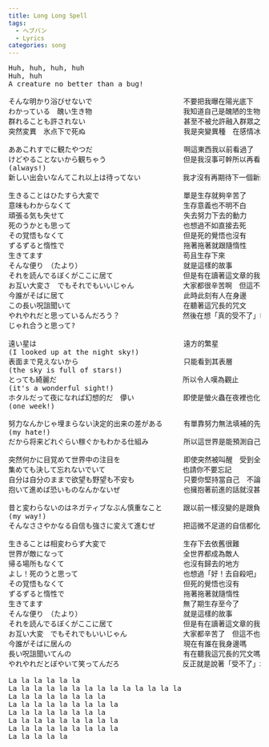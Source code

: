 ```yaml
---
title: Long Long Spell
tags:
  - ヘブバン
  - Lyrics
categories: song
---
```


<pre>
Huh, huh, huh, huh
Huh, huh
A creature no better than a bug!

そんな明かり浴びせないで　　　　　　　　　　　　　不要把我曝在陽光底下
わかっている　醜い生き物　　　　　　　　　　　　　我知道自己是醜陋的生物
群れることも許されない　　　　　　　　　　　　　　甚至不被允許融入群眾之中
突然変異　氷点下で死ぬ　　　　　　　　　　　　　　我是突變異種　在感情冰點下無法生存

ああこれすでに観たやつだ　　　　　　　　　　　　　啊這東西我以前看過了
けどやることないから観ちゃう　　　　　　　　　　　但是我沒事可幹所以再看一遍
(always!) 
新しい出会いなんてこれ以上は待ってない　　　　　　我才沒有再期待下一個新的邂逅

生きることはひたすら大変で　　　　　　　　　　　　單是生存就夠辛苦了
意味もわからなくて　　　　　　　　　　　　　　　　生存意義也不明不白
頑張る気も失せて　　　　　　　　　　　　　　　　　失去努力下去的動力
死のうかとも思って　　　　　　　　　　　　　　　　也想過不如直接去死
その覚悟もなくて　　　　　　　　　　　　　　　　　但是死的覺悟也沒有
ずるずると惰性で　　　　　　　　　　　　　　　　　拖著拖著就跟隨惰性
生きてます　　　　　　　　　　　　　　　　　　　　苟且生存下來
そんな便り　（たより）　　　　　　　　　　　　　　　就是這樣的故事
それを読んでるぼくがここに居て　　　　　　　　　　但是有在讀著這文章的我在
お互い大変さ　でもそれでもいいじゃん　　　　　　　大家都很辛苦啊　但這不也挺好　
今誰がそばに居て　　　　　　　　　　　　　　　　　此時此刻有人在身邊
この長い呪詛聞いて　　　　　　　　　　　　　　　　在聽著這冗長的咒文
やれやれだと思っているんだろう？　　　　　　　　　然後在想「真的受不了」吧？
じゃれ合うと思って?

遠い星は　　　　　　　　　　　　　　　　　　　　　遠方的繁星
(I looked up at the night sky!)
表面まで見えないから　　　　　　　　　　　　　　　只能看到其表層
(the sky is full of stars!)
とっても綺麗だ　　　　　　　　　　　　　　　　　　所以令人嘆為觀止
(it's a wonderful sight!)
ホタルだって夜になれば幻想的だ　儚い　　　　　　　即使是螢火蟲在夜裡也化身短暫且夢幻的存在
(one week!)

努力なんかじゃ埋まらない決定的出来の差がある　　　有單靠努力無法填補的先天差距
(my hate!)
だから将来どれぐらい稼ぐかもわかる仕組み　　　　　所以這世界是能預測自己將來能賺多少的構造

突然何かに目覚めて世界中の注目を　　　　　　　　　即使突然被叫醒　受到全世界的注目
集めても決して忘れないでいて　　　　　　　　　　　也請你不要忘記
自分は自分のままで欲望も野望も不安も　　　　　　　只要你堅持當自己　不論自己的欲望野心不安
抱いて進めば恐いものなんかないぜ　　　　　　　　　也擁抱著前進的話就沒甚麼好怕了哦

昔と変わらないのはネガティブなぶん慎重なこと　　　跟以前一樣沒變的是跟負面程度一樣的慎重
(my way!)  
そんなささやかなる自信も強さに変えて進むぜ　　　　把這微不足道的自信都化為力量前進吧

生きることは相変わらず大変で　　　　　　　　　　　生存下去依舊很難
世界が敵になって　　　　　　　　　　　　　　　　　全世界都成為敵人
帰る場所もなくて　　　　　　　　　　　　　　　　　也沒有歸去的地方
よし！死のうと思って　　　　　　　　　　　　　　　也想過「好！去自殺吧」
その覚悟もなくて　　　　　　　　　　　　　　　　　但死的覺悟也沒有
ずるずると惰性で　　　　　　　　　　　　　　　　　拖著拖著就隨惰性
生きてます　　　　　　　　　　　　　　　　　　　　無了期生存至今了
そんな便り　（たより）　　　　　　　　　　　　　　　就是這樣的故事
それを読んでるぼくがここに居て　　　　　　　　　　但是有在讀著這文章的我在
お互い大変　でもそれでもいいじゃん　　　　　　　　大家都辛苦了　但這不也挺好　
今誰がそばに居んの　　　　　　　　　　　　　　　　現在有誰在我身邊嗎
長い呪詛聞いてんの　　　　　　　　　　　　　　　　有在聽我這冗長的咒文嗎
やれやれだとぼやいて笑ってんだろ　　　　　　　　　反正就是說著「受不了」地苦笑嘆息吧

La la la la la la  
La la la la la la la la la la la la la la  
La la la la la la la la  
La la la la la la la la la  
La la la la la la la la  
La la la la la la la la la  
La la la la la la la la la  
La la la la la
</pre>